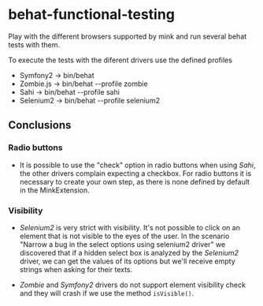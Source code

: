 # behat-functional-testing

Play with the different browsers supported by mink and run several behat tests with them.

To execute the tests with the diferent drivers use the defined profiles

* Symfony2 -> bin/behat
* Zombie.js -> bin/behat --profile zombie
* Sahi -> bin/behat --profile sahi
* Selenium2 -> bin/behat --profile selenium2

## Conclusions

### Radio buttons

* It is possible to use the "check" option in radio buttons when using *Sahi*, the other drivers complain expecting a checkbox. For radio buttons it is necessary to create your own step, as there is none defined by default in the MinkExtension.

### Visibility

* *Selenium2* is very strict with visibility. It's not possible to click on an element that is not visible to the eyes of the user. In the scenario "Narrow a bug in the select options using selenium2 driver" we discovered that if a hidden select box is analyzed by the *Selenium2* driver, we can get the values of its options but we'll receive empty strings when asking for their texts.

* *Zombie* and *Symfony2* drivers do not support element visibility check and they will crash if we use the method ```isVisible()```.
